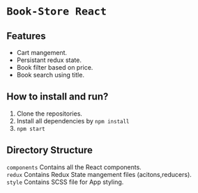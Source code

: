 # `Book-Store React`

## Features


* Cart mangement.
* Persistant redux state.
* Book filter based on price.
* Book search using title.

## How to install and run?

1. Clone the repositories.
2. Install all dependencies by `npm install`
3. `npm start`

## Directory Structure
`components` Contains all the React components.<br/>
`redux` Contains Redux State mangement files (acitons,reducers).<br/>
`style` Contains SCSS file for App styling.<br/>
